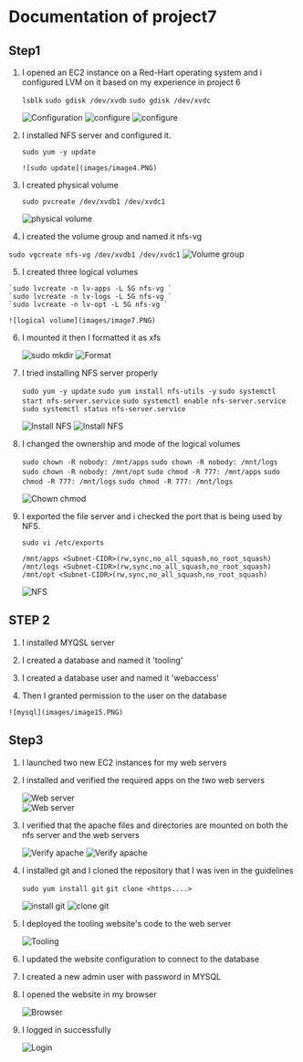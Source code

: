 # Documentation of project7
## Step1
1. I opened an EC2 instance on a Red-Hart operating system and i configured LVM on it based on my experience in project 6


    `lsblk`
    `sudo gdisk /dev/xvdb`
    `sudo gdisk /dev/xvdc`

    ![Configuration](images/image1.PNG)
    ![configure](images/image2.PNG)
    ![configure](images/image3.PNG)

2.  I installed NFS server and configured it.

    `sudo yum -y update`
    
        ![sudo update](images/image4.PNG)

3.  I created physical volume

     `sudo pvcreate /dev/xvdb1 /dev/xvdc1`

     ![physical volume](images/image5.PNG)

4.  I created the volume group and named it nfs-vg

   `sudo vgcreate nfs-vg /dev/xvdb1 /dev/xvdc1`
   ![Volume group](images/image6.PNG)

5.   I created three  logical volumes 

    `sudo lvcreate -n lv-apps -L 5G nfs-vg `
    `sudo lvcreate -n lv-logs -L 5G nfs-vg `
    `sudo lvcreate -n lv-opt -L 5G nfs-vg `

    ![logical volume](images/image7.PNG)

6.  I mounted it then I formatted it as xfs

    ![sudo mkdir](images/image8.PNG)
    ![Format](images/image9.PNG)

7.  I tried installing NFS server properly

    `sudo yum -y update`
    `sudo yum install nfs-utils -y`
    `sudo systemctl start nfs-server.service`
    `sudo systemctl enable nfs-server.service`
     `sudo systemctl status nfs-server.service`


    ![Install NFS](images/image11.PNG)
    ![Install NFS](images/image12.PNG)

8.  I changed the ownership and mode of the logical volumes
    
    `sudo chown -R nobody: /mnt/apps`
    `sudo chown -R nobody: /mnt/logs`
    `sudo chown -R nobody: /mnt/opt`
    `sudo chmod -R 777: /mnt/apps`
    `sudo chmod -R 777: /mnt/logs`
    `sudo chmod -R 777: /mnt/logs`
     
     ![Chown chmod](images/image13.PNG)

9.  I exported the file server and i checked the port that is being used  by NFS.

    `sudo vi /etc/exports`

     `/mnt/apps <Subnet-CIDR>(rw,sync,no_all_squash,no_root_squash)`
     `/mnt/logs <Subnet-CIDR>(rw,sync,no_all_squash,no_root_squash)`
      `/mnt/opt <Subnet-CIDR>(rw,sync,no_all_squash,no_root_squash)`
    
    ![NFS](images/image14.PNG)

 ## STEP 2
 1.  I installed MYQSL server

 2.  I created  a database and named it 'tooling'

 3.  I created a database user and named it 'webaccess'

 4.  Then I granted permission to the user on the database
    
    ![mysql](images/image15.PNG)
    
## Step3
1. I launched two new EC2 instances for my web servers

2. I installed and verified the required apps on the two web servers

    ![Web server](images/image16.PNG)  
    ![Web server](images/image17.PNG)

3. I verified that the apache files and directories are mounted on both the nfs server and the web servers
     
     ![Verify apache](images/image18.PNG)
      ![Verify apache](images/image19.PNG)

4.  I installed git and I cloned the repository that I was iven in the guidelines

    `sudo yum install git`
    `git clone <https....>`

    ![install git](images/image20.PNG)
    ![clone git](images/image21.PNG)
5.  I deployed the tooling website's code to the web server
    
    ![Tooling](images/image22.PNG)

6.  I updated the website configuration to connect to the database


7.  I created a new admin user with password in MYSQL

8.  I opened the website in my browser

     ![Browser](images/image23.PNG)   

9.  I logged in successfully

    ![Login](images/image24.PNG)
    

